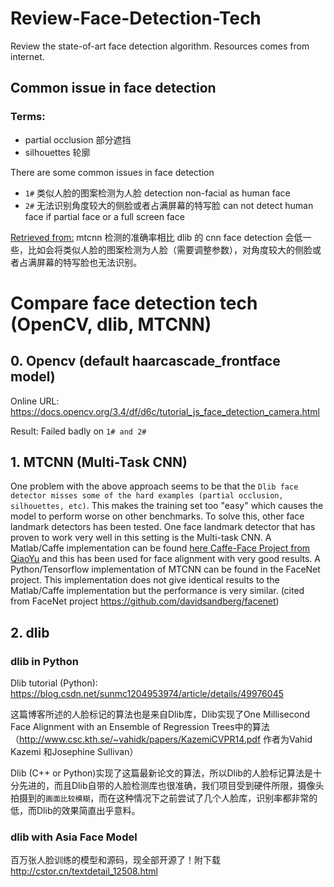 # Review-Face-Detection-Tech
Review the state-of-art face detection algorithm. Resources comes from internet. 

## Common issue in face detection
### Terms: 
  - partial occlusion 部分遮挡
  - silhouettes 轮廓

There are some common issues in face detection
  - `1#` 类似人脸的图案检测为人脸  detection non-facial as human face
  - `2#` 无法识别角度较大的侧脸或者占满屏幕的特写脸 can not detect human face if partial face or a full screen face

[Retrieved from:](https://github.com/AlfnXd/video_clipper/wiki/How-to-use) mtcnn 检测的准确率相比 dlib 的 cnn face detection 会低一些，比如会将类似人脸的图案检测为人脸（需要调整参数），对角度较大的侧脸或者占满屏幕的特写脸也无法识别。


# Compare face detection tech (OpenCV, dlib, MTCNN) 

## 0. Opencv (default haarcascade_frontface model)
Online URL: https://docs.opencv.org/3.4/df/d6c/tutorial_js_face_detection_camera.html

Result: Failed badly on `1# and 2#`

## 1. MTCNN (Multi-Task CNN)
One problem with the above approach seems to be that the `Dlib face detector misses some of the hard examples (partial occlusion, silhouettes, etc)`. This makes the training set too "easy" which causes the model to perform worse on other benchmarks. To solve this, other face landmark detectors has been tested. One face landmark detector that has proven to work very well in this setting is the Multi-task CNN. A Matlab/Caffe implementation can be found [here Caffe-Face Project from QiaoYu](https://github.com/kpzhang93/) and this has been used for face alignment with very good results. A Python/Tensorflow implementation of MTCNN can be found in the FaceNet project. This implementation does not give identical results to the Matlab/Caffe implementation but the performance is very similar. (cited from FaceNet project https://github.com/davidsandberg/facenet)

## 2. dlib 
### dlib in Python
Dlib tutorial (Python): https://blog.csdn.net/sunmc1204953974/article/details/49976045

这篇博客所述的人脸标记的算法也是来自Dlib库，Dlib实现了One Millisecond Face Alignment with an Ensemble of Regression Trees中的算法（http://www.csc.kth.se/~vahidk/papers/KazemiCVPR14.pdf 作者为Vahid Kazemi 和Josephine Sullivan）

Dlib (C++ or Python)实现了这篇最新论文的算法，所以Dlib的人脸标记算法是十分先进的，而且Dlib自带的人脸检测库也很准确，我们项目受到硬件所限，摄像头拍摄到的`画面比较模糊`，而在这种情况下之前尝试了几个人脸库，识别率都非常的低，而Dlib的效果简直出乎意料。

### dlib with Asia Face Model
百万张人脸训练的模型和源码，现全部开源了！附下载 http://cstor.cn/textdetail_12508.html


